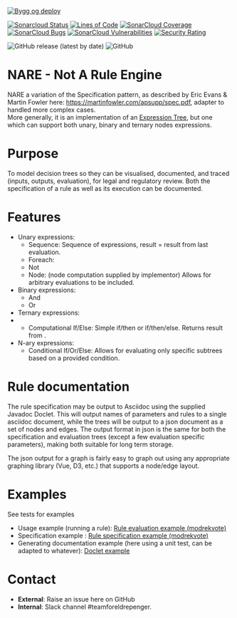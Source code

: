 [![Bygg og deploy](https://github.com/navikt/fp-nare/actions/workflows/build.yml/badge.svg)](https://github.com/navikt/fp-nare/actions/workflows/build.yml)

[![Sonarcloud Status](https://sonarcloud.io/api/project_badges/measure?project=navikt_fp-nare&metric=alert_status)](https://sonarcloud.io/dashboard?id=navikt_fp-nare)
[![Lines of Code](https://sonarcloud.io/api/project_badges/measure?project=navikt_fp-nare&metric=ncloc)](https://sonarcloud.io/summary/new_code?id=navikt_fp-nare)
[![SonarCloud Coverage](https://sonarcloud.io/api/project_badges/measure?project=navikt_fp-nare&metric=coverage)](https://sonarcloud.io/component_measures/metric/coverage/list?id=navikt_fp-nare)
[![SonarCloud Bugs](https://sonarcloud.io/api/project_badges/measure?project=navikt_fp-nare&metric=bugs)](https://sonarcloud.io/component_measures/metric/reliability_rating/list?id=navikt_fp-nare)
[![SonarCloud Vulnerabilities](https://sonarcloud.io/api/project_badges/measure?project=navikt_fp-nare&metric=vulnerabilities)](https://sonarcloud.io/component_measures/metric/security_rating/list?id=navikt_fp-nare)
[![Security Rating](https://sonarcloud.io/api/project_badges/measure?project=navikt_fp-nare&metric=security_rating)](https://sonarcloud.io/summary/new_code?id=navikt_fp-nare)

![GitHub release (latest by date)](https://img.shields.io/github/v/release/navikt/fp-nare)
![GitHub](https://img.shields.io/github/license/navikt/fp-nare)
# NARE - Not A Rule Engine

NARE a variation of the Specification pattern, as described by Eric Evans & Martin Fowler here: https://martinfowler.com/apsupp/spec.pdf, adapter to handled more complex cases.  
More generally, it is an implementation of an [Expression Tree](https://en.wikipedia.org/wiki/Binary_expression_tree), but one which can support both unary, binary and ternary nodes expressions. 

# Purpose
To model decision trees so they can be visualised, documented, and traced (inputs, outputs, evaluation), for legal and regulatory review. Both the specification of a rule as well as its execution can be documented.

# Features
* Unary expressions:
  - Sequence: Sequence of expressions, result = result from last evaluation.
  - Foreach:  
  - Not
  - Node:  (node computation supplied by implementor) Allows for arbitrary evaluations to be included.
* Binary expressions:
  - And
  - Or
* Ternary expressions:
* - Computational If/Else:  Simple if/then or if/then/else. Returns result from .
* N-ary expressions:
  - Conditional If/Or/Else:  Allows for evaluating only specific subtrees based on a provided condition.

# Rule documentation
The rule specification may be output to Asciidoc using the supplied Javadoc Doclet.  This will output names of parameters and rules to a single asciidoc document, while the trees will be output to a json document as a set of nodes and edges.  The output format in json is the same for both the specification and evaluation trees (except a few evaluation specific parameters), making both suitable for long term storage.

The json output for a graph is fairly easy to graph out using any appropriate graphing library (Vue, D3, etc.) that supports a node/edge layout.

# Examples
See tests for examples 
* Usage example (running a rule): [Rule evaluation example (modrekvote)](https://github.com/navikt/fp-nare/blob/master/core/src/test/java/no/nav/fpsak/nare/specification/modrekvote/ModrekvoteTest.java)
* Specification example : [Rule specification example (modrekvote)](https://github.com/navikt/fp-nare/blob/master/core/src/test/java/no/nav/fpsak/nare/specification/modrekvote/Modrekvote.java)
* Generating documentation example (here using a unit test, can be adapted to whatever): [Doclet example](https://github.com/navikt/fp-nare/blob/master/core/src/test/java/no/nav/fpsak/nare/doc/doclet/RegelmodellDocletTest.java)
# Contact 
* **External**: Raise an issue here on GitHub
* **Internal**: Slack channel #teamforeldrepenger.
